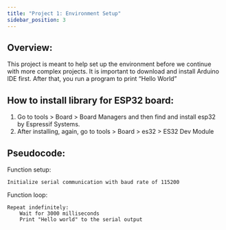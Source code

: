 ```yaml
---
title: "Project 1: Environment Setup"
sidebar_position: 3
---
```


## Overview:
This project is meant to help set up the environment before we continue with more complex projects.
It is important to download and install Arduino IDE first. After that, you run a program to print “Hello
World”

## How to install library for ESP32 board:
1. Go to tools > Board > Board Managers and then find and install esp32 by Espressif
Systems.
2. After installing, again, go to tools > Board > es32 > ES32 Dev Module

## Pseudocode:
Function setup:
```
Initialize serial communication with baud rate of 115200
```
Function loop:
```
Repeat indefinitely:
    Wait for 3000 milliseconds
    Print "Hello world" to the serial output
```

